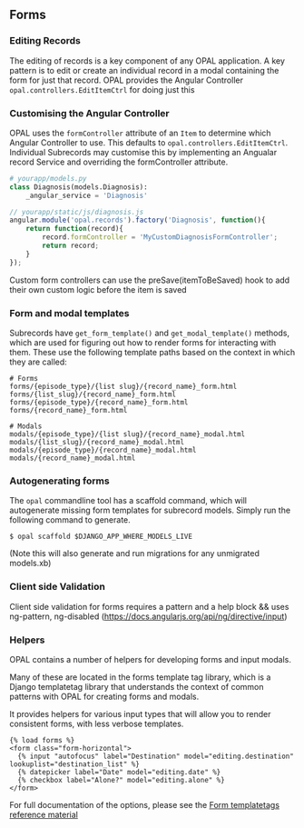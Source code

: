## Forms

### Editing Records

The editing of records is a key component of any OPAL application. A key pattern is to edit
or create an individual record in a modal containing the form for just that record. OPAL provides
the Angular Controller `opal.controllers.EditItemCtrl` for doing just this

### Customising the Angular Controller

OPAL uses the `formController` attribute of an `Item` to determine which Angular Controller to use. This
defaults to `opal.controllers.EditItemCtrl`. Individual Subrecords may customise this by implementing an Angualar record Service
and overriding the formController attribute.

```python
# yourapp/models.py
class Diagnosis(models.Diagnosis):
    _angular_service = 'Diagnosis'
```

```js
// yourapp/static/js/diagnosis.js
angular.module('opal.records').factory('Diagnosis', function(){
    return function(record){
        record.formController = 'MyCustomDiagnosisFormController';
        return record;
    }
});

```

Custom form controllers can use the preSave(itemToBeSaved) hook to add their own custom logic before the item is saved

### Form and modal templates

Subrecords have `get_form_template()` and `get_modal_template()` methods, which are used for
figuring out how to render forms for interacting with them. These use the following template
paths based on the context in which they are called:

    # Forms
    forms/{episode_type}/{list slug}/{record_name}_form.html
    forms/{list_slug}/{record_name}_form.html
    forms/{episode_type}/{record_name}_form.html
    forms/{record_name}_form.html

    # Modals
    modals/{episode_type}/{list slug}/{record_name}_modal.html
    modals/{list_slug}/{record_name}_modal.html
    modals/{episode_type}/{record_name}_modal.html
    modals/{record_name}_modal.html


### Autogenerating forms

The `opal` commandline tool has a scaffold command, which will autogenerate missing form templates
for subrecord models. Simply run the following command to generate.

    $ opal scaffold $DJANGO_APP_WHERE_MODELS_LIVE

(Note this will also generate and run migrations for any unmigrated models.xb)

### Client side Validation

Client side validation for forms requires a pattern and a help block && uses ng-pattern, ng-disabled (https://docs.angularjs.org/api/ng/directive/input)

### Helpers

OPAL contains a number of helpers for developing forms and input modals.

Many of these are located in the forms template tag library, which is a
Django templatetag library that understands the context of common patterns with
OPAL for creating forms and modals.

It provides helpers for various input types that will allow you to render consistent
forms, with less verbose templates.

    {% load forms %}
    <form class="form-horizontal">
      {% input "autofocus" label="Destination" model="editing.destination" lookuplist="destination_list" %}
      {% datepicker label="Date" model="editing.date" %}
      {% checkbox label="Alone?" model="editing.alone" %}
    </form>


For full documentation of the options, please see the [Form templatetags reference material](/reference/form_templatetags/)
